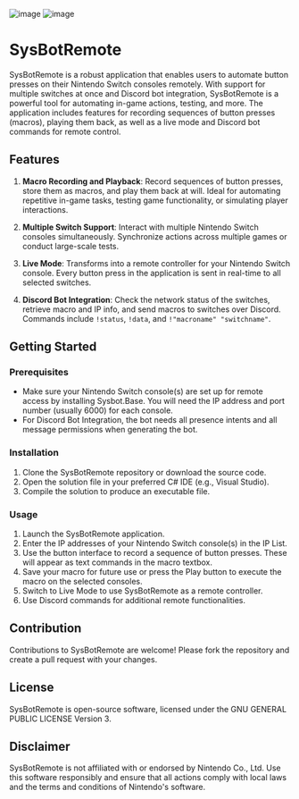 ![image](https://github.com/CodeHedge/SysBot.Remote/assets/35341367/ec1b8901-8b20-4348-ad51-3fb41dbac4ba)
![image](https://github.com/CodeHedge/SysBot.Remote/assets/35341367/b9ef1424-03b4-44e9-adac-91d251bd24f5)




# SysBotRemote

SysBotRemote is a robust application that enables users to automate button presses on their Nintendo Switch consoles remotely. With support for multiple switches at once and Discord bot integration, SysBotRemote is a powerful tool for automating in-game actions, testing, and more. The application includes features for recording sequences of button presses (macros), playing them back, as well as a live mode and Discord bot commands for remote control.

## Features

1. **Macro Recording and Playback**: Record sequences of button presses, store them as macros, and play them back at will. Ideal for automating repetitive in-game tasks, testing game functionality, or simulating player interactions.

2. **Multiple Switch Support**: Interact with multiple Nintendo Switch consoles simultaneously. Synchronize actions across multiple games or conduct large-scale tests.

3. **Live Mode**: Transforms into a remote controller for your Nintendo Switch console. Every button press in the application is sent in real-time to all selected switches.

4. **Discord Bot Integration**: Check the network status of the switches, retrieve macro and IP info, and send macros to switches over Discord. Commands include `!status`, `!data`, and `!"macroname" "switchname"`.

## Getting Started

### Prerequisites

- Make sure your Nintendo Switch console(s) are set up for remote access by installing Sysbot.Base. You will need the IP address and port number (usually 6000) for each console.
- For Discord Bot Integration, the bot needs all presence intents and all message permissions when generating the bot.

### Installation

1. Clone the SysBotRemote repository or download the source code.
2. Open the solution file in your preferred C# IDE (e.g., Visual Studio).
3. Compile the solution to produce an executable file.

### Usage

1. Launch the SysBotRemote application.
2. Enter the IP addresses of your Nintendo Switch console(s) in the IP List.
3. Use the button interface to record a sequence of button presses. These will appear as text commands in the macro textbox.
4. Save your macro for future use or press the Play button to execute the macro on the selected consoles.
5. Switch to Live Mode to use SysBotRemote as a remote controller.
6. Use Discord commands for additional remote functionalities.

## Contribution

Contributions to SysBotRemote are welcome! Please fork the repository and create a pull request with your changes.

## License

SysBotRemote is open-source software, licensed under the GNU GENERAL PUBLIC LICENSE Version 3.

## Disclaimer

SysBotRemote is not affiliated with or endorsed by Nintendo Co., Ltd. Use this software responsibly and ensure that all actions comply with local laws and the terms and conditions of Nintendo's software.
